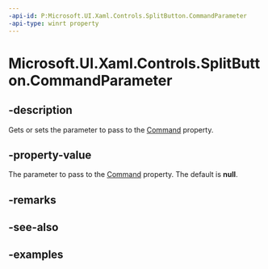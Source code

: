 ```yaml
---
-api-id: P:Microsoft.UI.Xaml.Controls.SplitButton.CommandParameter
-api-type: winrt property
---
```

<!-- Property syntax.
public object CommandParameter { get;  set; }
-->

# Microsoft.UI.Xaml.Controls.SplitButton.CommandParameter


## -description

Gets or sets the parameter to pass to the [Command](splitbutton_command.md) property.


## -property-value

The parameter to pass to the [Command](splitbutton_command.md) property. The default is **null**.


## -remarks


## -see-also


## -examples


